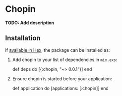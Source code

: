 # Chopin

**TODO: Add description**

## Installation

If [available in Hex](https://hex.pm/docs/publish), the package can be installed as:

  1. Add chopin to your list of dependencies in `mix.exs`:

        def deps do
          [{:chopin, "~> 0.0.1"}]
        end

  2. Ensure chopin is started before your application:

        def application do
          [applications: [:chopin]]
        end

